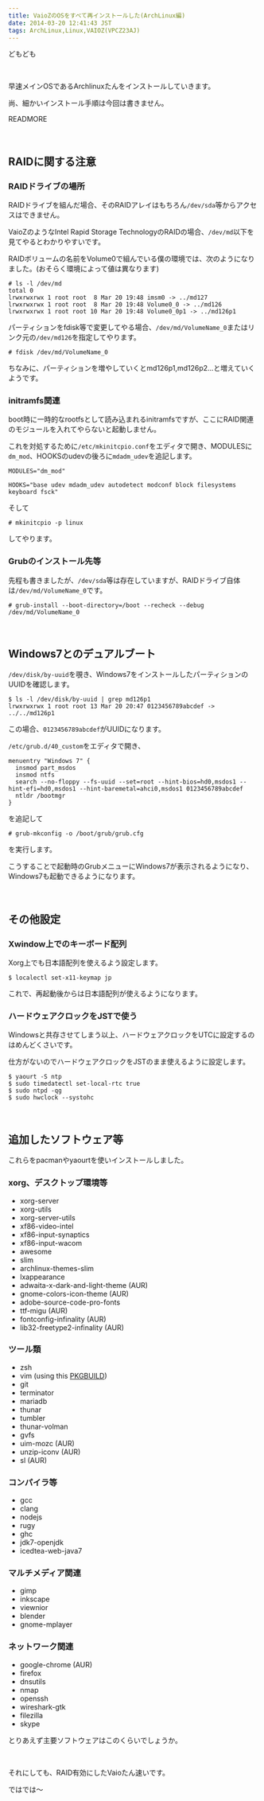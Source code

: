 ```yaml
---
title: VaioZのOSをすべて再インストールした(ArchLinux編)
date: 2014-03-20 12:41:43 JST
tags: ArchLinux,Linux,VAIOZ(VPCZ23AJ)
---
```

どもども

&nbsp;

早速メインOSであるArchlinuxたんをインストールしていきます。

尚、細かいインストール手順は今回は書きません。

READMORE

&nbsp;

## RAIDに関する注意
### RAIDドライブの場所
RAIDドライブを組んだ場合、そのRAIDアレイはもちろん`/dev/sda`等からアクセスはできません。

VaioZのようなIntel Rapid Storage TechnologyのRAIDの場合、`/dev/md`以下を見てやるとわかりやすいです。

RAIDボリュームの名前をVolume0で組んでいる僕の環境では、次のようになりました。(おそらく環境によって値は異なります)

```
# ls -l /dev/md
total 0
lrwxrwxrwx 1 root root  8 Mar 20 19:48 imsm0 -> ../md127
lrwxrwxrwx 1 root root  8 Mar 20 19:48 Volume0_0 -> ../md126
lrwxrwxrwx 1 root root 10 Mar 20 19:48 Volume0_0p1 -> ../md126p1
```

パーティションをfdisk等で変更してやる場合、`/dev/md/VolumeName_0`またはリンク元の`/dev/md126`を指定してやります。

    # fdisk /dev/md/VolumeName_0

ちなみに、パーティションを増やしていくとmd126p1,md126p2...と増えていくようです。

### initramfs関連
boot時に一時的なrootfsとして読み込まれるinitramfsですが、ここにRAID関連のモジュールを入れてやらないと起動しません。

これを対処するために`/etc/mkinitcpio.conf`をエディタで開き、MODULESに`dm_mod`、HOOKSのudevの後ろに`mdadm_udev`を追記します。

```
MODULES="dm_mod"

HOOKS="base udev mdadm_udev autodetect modconf block filesystems keyboard fsck"
```

そして

    # mkinitcpio -p linux

してやります。

### Grubのインストール先等
先程も書きましたが、`/dev/sda`等は存在していますが、RAIDドライブ自体は`/dev/md/VolumeName_0`です。

    # grub-install --boot-directory=/boot --recheck --debug /dev/md/VolumeName_0

&nbsp;

## Windows7とのデュアルブート
`/dev/disk/by-uuid`を覗き、Windows7をインストールしたパーティションのUUIDを確認します。

```
$ ls -l /dev/disk/by-uuid | grep md126p1
lrwxrwxrwx 1 root root 13 Mar 20 20:47 0123456789abcdef -> ../../md126p1
```

この場合、`0123456789abcdef`がUUIDになります。

`/etc/grub.d/40_custom`をエディタで開き、

```
menuentry "Windows 7" {
  insmod part_msdos
  insmod ntfs
  search --no-floppy --fs-uuid --set=root --hint-bios=hd0,msdos1 --hint-efi=hd0,msdos1 --hint-baremetal=ahci0,msdos1 0123456789abcdef
  ntldr /bootmgr
}
```

を追記して

    # grub-mkconfig -o /boot/grub/grub.cfg

を実行します。

こうすることで起動時のGrubメニューにWindows7が表示されるようになり、Windows7も起動できるようになります。

&nbsp;

## その他設定
### Xwindow上でのキーボード配列
Xorg上でも日本語配列を使えるよう設定します。

    $ localectl set-x11-keymap jp

これで、再起動後からは日本語配列が使えるようになります。

### ハードウェアクロックをJSTで使う
Windowsと共存させてしまう以上、ハードウェアクロックをUTCに設定するのはめんどくさいです。

仕方がないのでハードウェアクロックをJSTのまま使えるように設定します。

    $ yaourt -S ntp
    $ sudo timedatectl set-local-rtc true
    $ sudo ntpd -qg
    $ sudo hwclock --systohc

&nbsp;

## 追加したソフトウェア等

これらをpacmanやyaourtを使いインストールしました。

### xorg、デスクトップ環境等

* xorg-server
* xorg-utils
* xorg-server-utils
* xf86-video-intel
* xf86-input-synaptics
* xf86-input-wacom
* awesome
* slim
* archlinux-themes-slim
* lxappearance
* adwaita-x-dark-and-light-theme (AUR)
* gnome-colors-icon-theme (AUR)
* adobe-source-code-pro-fonts
* ttf-migu (AUR)
* fontconfig-infinality (AUR)
* lib32-freetype2-infinality (AUR)

### ツール類

* zsh
* vim (using this [PKGBUILD](https://gist.github.com/Tosainu/8894892 "PKGBUILD"))
* git
* terminator
* mariadb
* thunar
* tumbler
* thunar-volman
* gvfs
* uim-mozc (AUR)
* unzip-iconv (AUR)
* sl (AUR)

### コンパイラ等

* gcc
* clang
* nodejs
* rugy
* ghc
* jdk7-openjdk
* icedtea-web-java7

### マルチメディア関連

* gimp
* inkscape
* viewnior
* blender
* gnome-mplayer

### ネットワーク関連

* google-chrome (AUR)
* firefox
* dnsutils
* nmap
* openssh
* wireshark-gtk
* filezilla
* skype

とりあえず主要ソフトウェアはこのくらいでしょうか。

&nbsp;

それにしても、RAID有効にしたVaioたん速いです。

ではでは〜
